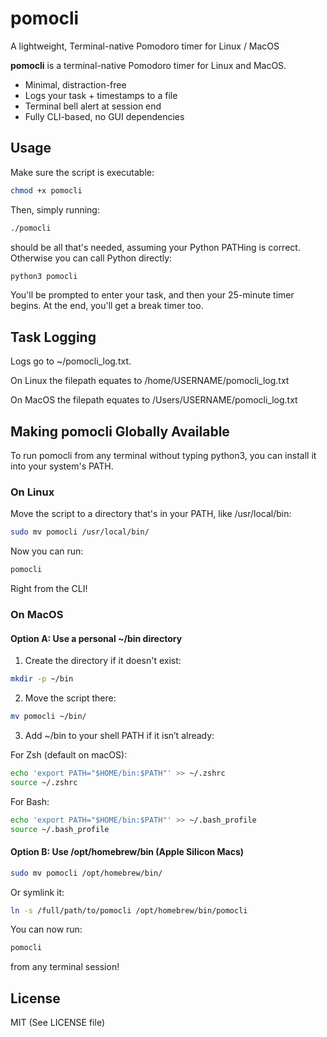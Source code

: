 # pomocli

A lightweight, Terminal-native Pomodoro timer for Linux / MacOS

**pomocli** is a terminal-native Pomodoro timer for Linux and MacOS.

- Minimal, distraction-free
- Logs your task + timestamps to a file
- Terminal bell alert at session end
- Fully CLI-based, no GUI dependencies

## Usage

Make sure the script is executable:

```bash
chmod +x pomocli
```

Then, simply running:

```bash
./pomocli
```

should be all that's needed, assuming your Python PATHing is correct. Otherwise you can call Python directly:

```bash
python3 pomocli
```

You'll be prompted to enter your task, and then your 25-minute timer begins. At the end, you'll get a break timer too. 

## Task Logging

Logs go to ~/pomocli_log.txt.

On Linux the filepath equates to /home/USERNAME/pomocli_log.txt

On MacOS the filepath equates to /Users/USERNAME/pomocli_log.txt

## Making pomocli Globally Available

To run pomocli from any terminal without typing python3, you can install it into your system's PATH.

### On Linux

Move the script to a directory that's in your PATH, like /usr/local/bin:

```bash
sudo mv pomocli /usr/local/bin/
```

Now you can run:

```bash
pomocli
```

Right from the CLI!

### On MacOS

#### Option A: Use a personal ~/bin directory

1. Create the directory if it doesn't exist:

```bash
mkdir -p ~/bin
```

2. Move the script there:

```bash
mv pomocli ~/bin/
```

3. Add ~/bin to your shell PATH if it isn’t already:

For Zsh (default on macOS):

```bash
echo 'export PATH="$HOME/bin:$PATH"' >> ~/.zshrc
source ~/.zshrc
```

For Bash:

```bash
echo 'export PATH="$HOME/bin:$PATH"' >> ~/.bash_profile
source ~/.bash_profile
```

#### Option B: Use /opt/homebrew/bin (Apple Silicon Macs)

```bash
sudo mv pomocli /opt/homebrew/bin/
```

Or symlink it:

```bash
ln -s /full/path/to/pomocli /opt/homebrew/bin/pomocli
```

You can now run:

```bash
pomocli
```

from any terminal session!

## License

MIT (See LICENSE file)
